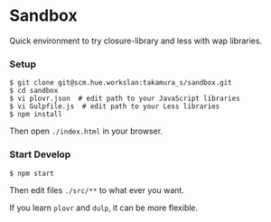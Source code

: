 # Sandbox

Quick environment to try closure-library and less with wap libraries.

### Setup

```
$ git clone git@scm.hue.workslan:takamura_s/sandbox.git
$ cd sandbox
$ vi plovr.json  # edit path to your JavaScript libraries
$ vi Gulpfile.js  # edit path to your Less libraries
$ npm install
```

Then open `./index.html` in your browser.

### Start Develop

```
$ npm start
```

Then edit files `./src/**` to what ever you want.

If you learn `plovr` and `dulp`, it can be more flexible.